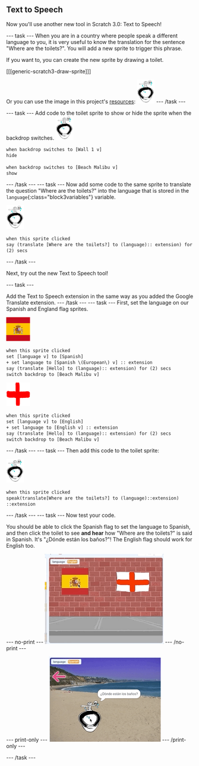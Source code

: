 ## Text to Speech

Now you'll use another new tool in Scratch 3.0: Text to Speech!

--- task ---
When you are in a country where people speak a different language to you, it is very useful to know the translation for the sentence "Where are the toilets?". You will add a new sprite to trigger this phrase. 

If you want to, you can create the new sprite by drawing a toilet.

[[[generic-scratch3-draw-sprite]]]

Or you can use the image in this project's [resources](https://github.com/raspberrypilearning/scratch-3-phrasebook/tree/master/en/resources):
![Toilet sprite](images/toiletSmall.png)
--- /task ---

--- task ---
Add code to the toilet sprite to show or hide the sprite when the backdrop switches.
![Toilet sprite](images/toiletSmall.png)
```blocks3
when backdrop switches to [Wall 1 v]
hide

when backdrop switches to [Beach Malibu v]
show
```
--- /task ---
--- task ---
Now add some code to the same sprite to translate the question "Where are the toilets?" into the language that is stored in the `language`{:class="block3variables"} variable. 

![Toilet sprite](images/toiletSmall.png)
```blocks3
when this sprite clicked
say (translate [Where are the toilets?] to (language):: extension) for (2) secs
```
--- /task ---

Next, try out the new Text to Speech tool!

--- task ---

Add the Text to Speech extension in the same way as you added the Google Translate extension.
--- /task ---
--- task ---
First, set the language on our Spanish and England flag sprites.

![Spain sprite](images/spainSmall.png)
```blocks3
when this sprite clicked
set [language v] to [Spanish]
+ set language to [Spanish \(European\) v] :: extension
say (translate [Hello] to (language):: extension) for (2) secs
switch backdrop to [Beach Malibu v]
```

![England sprite](images/englandSmall.png)
```blocks3
when this sprite clicked
set [language v] to [English]
+ set language to [English v] :: extension
say (translate [Hello] to (language):: extension) for (2) secs
switch backdrop to [Beach Malibu v]
```
--- /task ---
--- task ---
Then add this code to the toilet sprite:

![Toilet sprite](images/toiletSmall.png)
```blocks3
when this sprite clicked
speak(translate[Where are the toilets?] to (language)::extension) ::extension
```
--- /task ---
--- task ---
Now test your code.

You should be able to click the Spanish flag to set the language to Spanish, and then click the toilet to see **and hear** how "Where are the toilets?" is said in Spanish. It's "¿Dónde están los baños?"! The English flag should work for English too.

--- no-print ---
![Test code to translate toilet phrase](images/textToSpeechTest.gif)
--- /no-print ---

--- print-only ---
![Test code to translate toilet phrase](images/textToSpeechTestStill.png)
--- /print-only ---

--- /task ---
